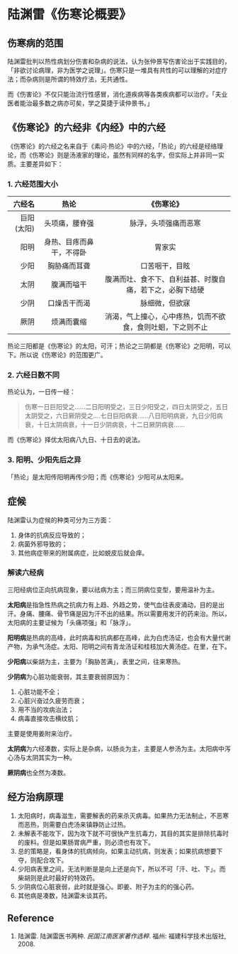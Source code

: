 # 陆渊雷《伤寒论概要》

## 伤寒病的范围

陆渊雷批判以热性病划分伤害和杂病的说法，认为张仲景写伤害论出于实践目的，「非欲讨论病理，非为医学之说理」。伤寒只是一堆具有共性的可以理解的对症疗法；而杂病则是所谓的特效疗法，无共通性。

而《伤害论》不仅只能治流行性感冒，消化道疾病等各类疾病都可以治疗。「夫业医者能治最多数之病亦可矣，学之莫捷于读仲景书。」

## 《伤寒论》的六经非《内经》中的六经

《伤寒论》的六经之名来自于《素问·热论》中的六经，「热论」的六经是经络理论，而《伤寒论》则是汤液家的理论，虽然有同样的名字，但实际上并非同一实质。主要差异如下：

### 1. 六经范围大小

|   六经名   |           热论           |                         《伤寒论》                         |
| ---------: | :----------------------: | :--------------------------------------------------------: |
| 巨阳(太阳) |      头项痛，腰脊强      |                    脉浮，头项强痛而恶寒                    |
|       阳明 | 身热、目疼而鼻干，不得卧 |                           胃家实                           |
|       少阳 |       胸胁痛而耳聋       |                       口苦咽干，目眩                       |
|       太阴 |        腹满而嗌干        |  腹满而吐、食不下、自利益甚、时腹自痛，若下之，必胸下结硬  |
|       少阴 |       口燥舌干而渴       |                       脉细微，但欲寐                       |
|       厥阴 |        烦满而囊缩        | 消渴，气上撞心，心中疼热，饥而不欲食，食则吐蛔，下之则不止 |

热论三阳都是《伤寒论》的太阳，可汗；热论之三阴都是《伤寒论》之阳明，可以下。所以说《伤寒论》的范围更广。

### 2. 六经日数不同

热论认为，一日传一经：

> 伤寒一日巨阳受之......二日阳明受之，三日少阳受之，四日太阴受之，五日太阴受之，六日厥阴受之....七日巨阳病衰......八日阳明病衰，九日少阳病衰，十日太阴病衰，十一日少阴病衰，十二日厥阴病衰......

而《伤寒论》择优太阳病八九日、十日去的说法。

### 3. 阳明、少阳先后之异

「热论」是太阳传阳明再传少阳；而《伤寒论》少阳可从太阳来。

## 症候

陆渊雷认为症候的种类可分为三方面：

1. 身体的抗病反应导致的；
2. 病菌外邪导致的；
3. 其他病症带来的附属病症，比如蜕皮后就会痒。

### 解读六经病

三阳经病位正向抗病现象，要以祛病为主；而三阴病位变型，要用温补为主。

**太阳病**是指急性热病之抗病力有上趋、外趋之势，使气血往表皮涌动，目的是出汗。身痛、腰痛、骨节痛是因为汗不出的结果。所以需要用发汗的药来治。所以，太阳病的主要证候为「头痛项强」和「脉浮」。

**阳明病**是热病的高峰，此时病毒和抗病都在高峰，此为白虎汤证，也会有大量代谢产物，为承气汤症。太阳、阳明之间有青龙汤证和桂枝加大黄汤症。在里，在下。

**少阳病**以柴胡为主，主要为「胸胁苦满」，表里之间，往来寒热。

**少阴病**为心脏功能衰弱，其主要衰弱原因为：

1. 心脏功能不全；
2. 心脏兴奋过久疲劳而衰；
3. 用不当的攻病治法；
4. 病毒直接攻击横纹肌；

主要是使用姜附来治疗。

**太阴病**为六经凑数，实际上是杂病，以肠炎为主，主要是人参汤为主。太阳病中泻心汤与太阴其实为一种。

**厥阴病**也全然为凑数。

## 经方治病原理

1. 太阳病时，病毒滋生，需要解表的药来杀灭病毒。如果热力无法制止，不恶寒而恶热，则需要白虎汤来镇静防止过热。
2. 未解表不能攻下，因为攻下就不可很快产生抗毒力，其目的其实是排除抗毒时的废料。但是如果肠胃病严重，则必须也有攻下。
3. 总的策略是，看身体的抗病倾向，如果主动抗病，则发表；如果抗病想要下夺，则配合攻下。
4. 少阳病表里之间，无法判断是是向上还是向下，所以不可「汗、吐、下」。而柴胡则是此时最好的特效药。
5. 少阴病位心脏衰弱，此时就是强心。即姜、附子为主的的强心药。
6. 其他病是凑数，陆渊雷未谈其药。
 
## Reference

1. 陆渊雷. 陆渊雷医书两种. *民国江南医家著作选粹*. 福州: 福建科学技术出版社, 2008.